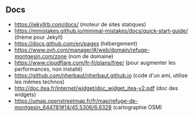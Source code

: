 ## Docs
 * https://jekyllrb.com/docs/ (moteur de sites statiques)
 * https://mmistakes.github.io/minimal-mistakes/docs/quick-start-guide/ (thème pour Jekyll)
 * https://docs.github.com/en/pages (hébergement)
 * https://www.ovh.com/manager/#/web/domain/refuge-montgesin.com/zone (nom de domaine)
 * https://www.cloudflare.com/fr-fr/plans/free/ (pour augmenter les performances, non installé)
 * https://github.com/nherbaut/nherbaut.github.io (code d'un ami, utilise les mêmes technos)
 * http://doc.itea.fr/Internet/widget/doc_widget_itea-v2.pdf (doc des widgets)
 * https://umap.openstreetmap.fr/fr/map/refuge-de-montgesin_644781#14/45.5306/6.6328 (cartographie OSM)
